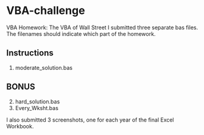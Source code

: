 # VBA-challenge
VBA Homework: The VBA of Wall Street
I submitted three separate bas files. The filenames should indicate which part of the homework.

## Instructions
1) moderate_solution.bas

## BONUS
2) hard_solution.bas
3) Every_Wksht.bas 

I also submitted 3 screenshots, one for each year of the final Excel Workbook. 
